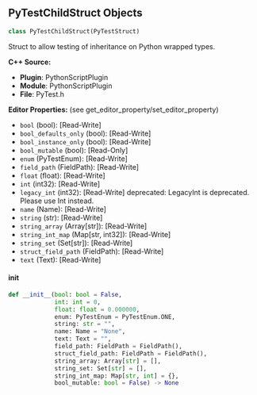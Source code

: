 ## PyTestChildStruct Objects

```python
class PyTestChildStruct(PyTestStruct)
```

Struct to allow testing of inheritance on Python wrapped types.

**C++ Source:**

- **Plugin**: PythonScriptPlugin
- **Module**: PythonScriptPlugin
- **File**: PyTest.h

**Editor Properties:** (see get_editor_property/set_editor_property)

- ``bool`` (bool):  [Read-Write]
- ``bool_defaults_only`` (bool):  [Read-Write]
- ``bool_instance_only`` (bool):  [Read-Write]
- ``bool_mutable`` (bool):  [Read-Only]
- ``enum`` (PyTestEnum):  [Read-Write]
- ``field_path`` (FieldPath):  [Read-Write]
- ``float`` (float):  [Read-Write]
- ``int`` (int32):  [Read-Write]
- ``legacy_int`` (int32):  [Read-Write]
  deprecated: LegacyInt is deprecated. Please use Int instead.
- ``name`` (Name):  [Read-Write]
- ``string`` (str):  [Read-Write]
- ``string_array`` (Array[str]):  [Read-Write]
- ``string_int_map`` (Map[str, int32]):  [Read-Write]
- ``string_set`` (Set[str]):  [Read-Write]
- ``struct_field_path`` (FieldPath):  [Read-Write]
- ``text`` (Text):  [Read-Write]

<a id="unreal.PyTestChildStruct.__init__"></a>

#### __init__

```python
def __init__(bool: bool = False,
             int: int = 0,
             float: float = 0.000000,
             enum: PyTestEnum = PyTestEnum.ONE,
             string: str = "",
             name: Name = "None",
             text: Text = "",
             field_path: FieldPath = FieldPath(),
             struct_field_path: FieldPath = FieldPath(),
             string_array: Array[str] = [],
             string_set: Set[str] = [],
             string_int_map: Map[str, int] = {},
             bool_mutable: bool = False) -> None
```

<a id="unreal.PyTestClassSparseData"></a>